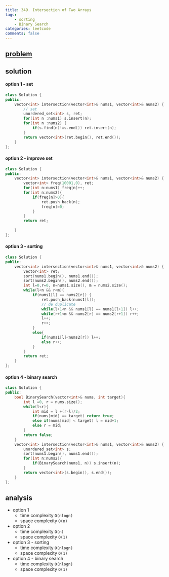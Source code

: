 ```yaml
---
title: 349. Intersection of Two Arrays
tags:  
    - sorting
    - Binary Search
categories: leetcode
comments: false
---
```


## [problem](https://leetcode.com/problems/intersection-of-two-arrays/)

## solution
#### option 1 - set
```c++
class Solution {
public:
    vector<int> intersection(vector<int>& nums1, vector<int>& nums2) {
        // set
        unordered_set<int> s, ret;
        for(int n :nums1) s.insert(n);
        for(int n :nums2) {
            if(s.find(n)!=s.end()) ret.insert(n);
        }
        return vector<int>(ret.begin(), ret.end());   
    }
};
```
#### option 2 - improve set
```c++
class Solution {
public:
    vector<int> intersection(vector<int>& nums1, vector<int>& nums2) {
        vector<int> freq(10001,0), ret;
        for(int n:nums1) freq[n]++;
        for(int n:nums2){
            if(freq[n]>0){
                ret.push_back(n);
                freq[n]=0;
            }
        }
        return ret;
        
    }
};
```
#### option 3 - sorting
```c++
class Solution {
public:
    vector<int> intersection(vector<int>& nums1, vector<int>& nums2) {
        vector<int> ret;
        sort(nums1.begin(), nums1.end());
        sort(nums2.begin(), nums2.end());
        int l=0,r=0, n=nums1.size(), m = nums2.size();
        while(l<n && r<m){
            if(nums1[l] == nums2[r]) {
                ret.push_back(nums1[l]);
                // de duplicate
                while(l+1<n && nums1[l] == nums1[l+1]) l++;
                while(r+1<m && nums2[r] == nums2[r+1]) r++;
                l++;
                r++;
            }
            else{
                if(nums1[l]<nums2[r]) l++;
                else r++;
            }
        }
        return ret;
    }
};
```
#### option 4 - binary search

```c++
class Solution {
public:
    bool BinarySearch(vector<int>& nums, int target){
        int l =0, r = nums.size();
        while(l<r){
            int mid = l +(r-l)/2;
            if(nums[mid] == target) return true;
            else if(nums[mid] < target) l = mid+1;
            else r = mid;
        }
        return false;
    }
    vector<int> intersection(vector<int>& nums1, vector<int>& nums2) {
        unordered_set<int> s;
        sort(nums1.begin(), nums1.end());
        for(int n:nums2){
            if(BinarySearch(nums1, n)) s.insert(n);
        }
        return vector<int>(s.begin(), s.end());
    }
};
```

## analysis
- option 1
    - time complexity `O(nlogn)`
    - space complexity `O(n)`
- option 2
    - time complexity `O(n)`
    - space complexity `O(1)`
- option 3 - sorting
    - time complexity `O(nlogn)`
    - space complexity `O(1)`
- option 4 - binary search
    - time complexity `O(nlogn)`
    - space complexity `O(1)`